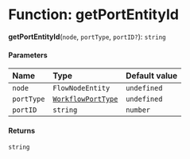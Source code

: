 # Function: getPortEntityId

**getPortEntityId**(`node`, `portType`, `portID?`): `string`

#### Parameters

| Name | Type | Default value |
| :------ | :------ | :------ |
| `node` | `FlowNodeEntity` | `undefined` |
| `portType` | [`WorkflowPortType`](/auto-docs/free-layout-core/types/WorkflowPortType.md) | `undefined` |
| `portID` | `string` | `number` | `''` |

#### Returns

`string`

